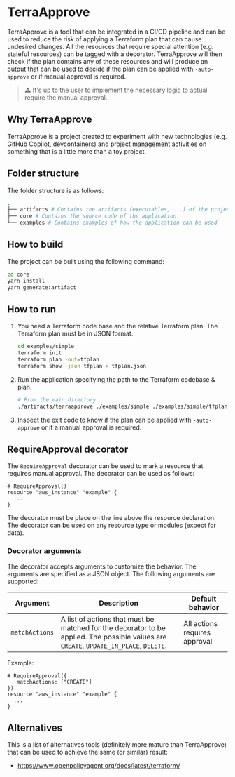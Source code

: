 # TerraApprove

TerraApprove is a tool that can be integrated in a CI/CD pipeline and can be used to reduce the risk of applying a Terraform plan that can cause undesired changes. All the resources that require special attention (e.g. stateful resources) can be tagged with a decorator. TerraApprove will then check if the plan contains any of these resources and will produce an output that can be used to decide if the plan can be applied with `-auto-approve` or if manual approval is required.

> :warning: It's up to the user to implement the necessary logic to actual require the manual approval.

## Why TerraApprove

TerraApprove is a project created to experiment with new technologies (e.g. GitHub Copilot, devcontainers) and project management activities on something that is a little more than a toy project.

## Folder structure

The folder structure is as follows:

```bash
.
├── artifacts # Contains the artifacts (executables, ...) of the project
├── core # Contains the source code of the application
└── examples # Contains examples of how the application can be used
```

## How to build

The project can be built using the following command:

```bash
cd core
yarn install
yarn generate:artifact
```

## How to run

1. You need a Terraform code base and the relative Terraform plan. The Terraform plan must be in JSON format.

   ```bash
   cd examples/simple
   terraform init
   terraform plan -out=tfplan
   terraform show -json tfplan > tfplan.json
   ```

2. Run the application specifying the path to the Terraform codebase & plan.

   ```bash
   # From the main directory
   ./artifacts/terraapprove ./examples/simple ./examples/simple/tfplan.json
   ```

3. Inspect the exit code to know if the plan can be applied with `-auto-approve` or if a manual approval is required.

## RequireApproval decorator

The `RequireApproval` decorator can be used to mark a resource that requires manual approval. The decorator can be used as follows:

```hcl
# RequireApproval()
resource "aws_instance" "example" {
  ...
}
```

The decorator must be place on the line above the resource declaration. The decorator can be used on any resource type or modules (expect for data).

### Decorator arguments

The decorator accepts arguments to customize the behavior. The arguments are specified as a JSON object. The following arguments are supported:

| Argument       | Description                                                                                                                            | Default behavior              |
| -------------- | -------------------------------------------------------------------------------------------------------------------------------------- | ----------------------------- |
| `matchActions` | A list of actions that must be matched for the decorator to be applied. The possible values are `CREATE`, `UPDATE_IN_PLACE`, `DELETE`. | All actions requires approval |

Example:

```hcl
# RequireApproval({
   matchActions: ["CREATE"]
})
resource "aws_instance" "example" {
  ...
}
```

## Alternatives

This is a list of alternatives tools (definitely more mature than TerraApprove) that can be used to achieve the same (or similar) result:

- https://www.openpolicyagent.org/docs/latest/terraform/
